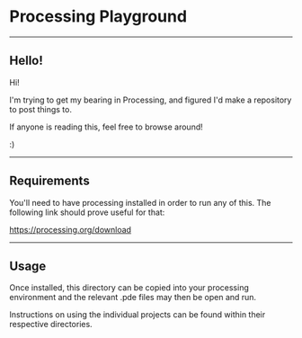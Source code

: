 # Processing Playground

---------

## Hello!

Hi!

I'm trying to get my bearing in Processing, and figured I'd make a repository to post things to.

If anyone is reading this, feel free to browse around!

:)

---------

## Requirements

You'll need to have processing installed in order to run any of this. The following
link should prove useful for that:

https://processing.org/download

---------

## Usage

Once installed, this directory can be copied into your processing environment
and the relevant .pde files may then be open and run.

Instructions on using the individual projects can be found within their
respective directories.